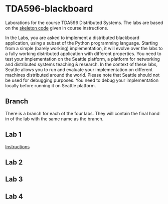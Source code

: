 # TDA596-blackboard

Laborations for the course TDA596 Distributed Systems. The labs are based on the [skeleton code](https://bitbucket.org/beshr/tda596_distributed_systems_ht16_lab/src) given in course instructions. 

In the Labs, you are asked to implement a distributed blackboard application, using a subset of the Python programming language. Starting from a simple (barely working) implementation, it will evolve over the labs to a fully working distributed application with different properties. You need to test your implementation on the Seattle platform, a platform for networking and distributed systems teaching & research. In the context of these labs, Seattle allows you to run and evaluate your
implementation on different machines distributed around the world. Please note that Seattle should not be used for debugging purposes. You need to debug your implementation locally before running it on Seattle platform.

## Branch
There is a branch for each of the four labs. They will contain the final hand in of the lab with the same name as the branch.

## Lab 1
[Instructions](https://pingpong.chalmers.se/courseId/6957/content.do?id=3344359)

## Lab 2

## Lab 3

## Lab 4

